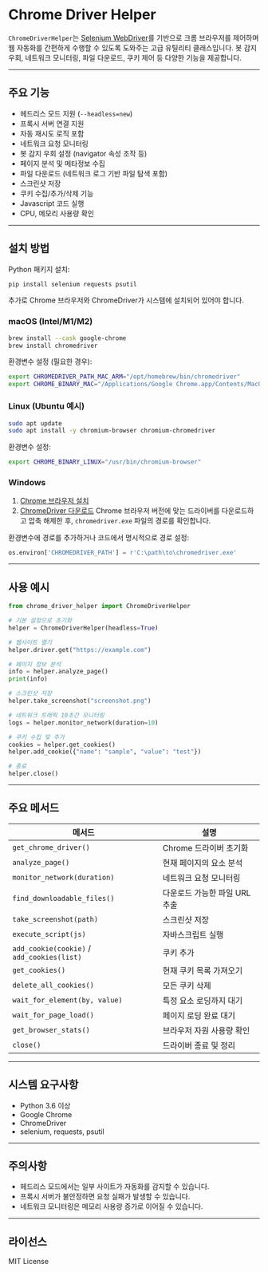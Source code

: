 # Chrome Driver Helper

`ChromeDriverHelper`는 [Selenium WebDriver](https://www.selenium.dev/)를 기반으로 크롬 브라우저를 제어하며 웹 자동화를 간편하게 수행할 수 있도록 도와주는 고급 유틸리티 클래스입니다. 
봇 감지 우회, 네트워크 모니터링, 파일 다운로드, 쿠키 제어 등 다양한 기능을 제공합니다.

---

## 주요 기능

* 헤드리스 모드 지원 (`--headless=new`)
* 프록시 서버 연결 지원
* 자동 재시도 로직 포함
* 네트워크 요청 모니터링
* 봇 감지 우회 설정 (navigator 속성 조작 등)
* 페이지 분석 및 메타정보 수집
* 파일 다운로드 (네트워크 로그 기반 파일 탐색 포함)
* 스크린샷 저장
* 쿠키 수집/추가/삭제 기능
* Javascript 코드 실행
* CPU, 메모리 사용량 확인

---

## 설치 방법

Python 패키지 설치:

```bash
pip install selenium requests psutil
```

추가로 Chrome 브라우저와 ChromeDriver가 시스템에 설치되어 있어야 합니다.

### macOS (Intel/M1/M2)

```bash
brew install --cask google-chrome
brew install chromedriver
```

환경변수 설정 (필요한 경우):

```bash
export CHROMEDRIVER_PATH_MAC_ARM="/opt/homebrew/bin/chromedriver"
export CHROME_BINARY_MAC="/Applications/Google Chrome.app/Contents/MacOS/Google Chrome"
```

### Linux (Ubuntu 예시)

```bash
sudo apt update
sudo apt install -y chromium-browser chromium-chromedriver
```

환경변수 설정:

```bash
export CHROME_BINARY_LINUX="/usr/bin/chromium-browser"
```

### Windows

1. [Chrome 브라우저 설치](https://www.google.com/chrome/)
2. [ChromeDriver 다운로드](https://sites.google.com/chromium.org/driver/)
   Chrome 브라우저 버전에 맞는 드라이버를 다운로드하고 압축 해제한 후, `chromedriver.exe` 파일의 경로를 확인합니다.

환경변수에 경로를 추가하거나 코드에서 명시적으로 경로 설정:

```python
os.environ['CHROMEDRIVER_PATH'] = r'C:\path\to\chromedriver.exe'
```

---

## 사용 예시

```python
from chrome_driver_helper import ChromeDriverHelper

# 기본 설정으로 초기화
helper = ChromeDriverHelper(headless=True)

# 웹사이트 열기
helper.driver.get("https://example.com")

# 페이지 정보 분석
info = helper.analyze_page()
print(info)

# 스크린샷 저장
helper.take_screenshot("screenshot.png")

# 네트워크 트래픽 10초간 모니터링
logs = helper.monitor_network(duration=10)

# 쿠키 수집 및 추가
cookies = helper.get_cookies()
helper.add_cookie({"name": "sample", "value": "test"})

# 종료
helper.close()
```

---

## 주요 메서드

| 메서드                                        | 설명                 |
| ------------------------------------------ | ------------------ |
| `get_chrome_driver()`                      | Chrome 드라이버 초기화    |
| `analyze_page()`                           | 현재 페이지의 요소 분석      |
| `monitor_network(duration)`                | 네트워크 요청 모니터링       |
| `find_downloadable_files()`                | 다운로드 가능한 파일 URL 추출 |
| `take_screenshot(path)`                    | 스크린샷 저장            |
| `execute_script(js)`                       | 자바스크립트 실행          |
| `add_cookie(cookie)` / `add_cookies(list)` | 쿠키 추가              |
| `get_cookies()`                            | 현재 쿠키 목록 가져오기      |
| `delete_all_cookies()`                     | 모든 쿠키 삭제           |
| `wait_for_element(by, value)`              | 특정 요소 로딩까지 대기      |
| `wait_for_page_load()`                     | 페이지 로딩 완료 대기       |
| `get_browser_stats()`                      | 브라우저 자원 사용량 확인     |
| `close()`                                  | 드라이버 종료 및 정리       |

---

## 시스템 요구사항

* Python 3.6 이상
* Google Chrome
* ChromeDriver
* selenium, requests, psutil

---

## 주의사항

* 헤드리스 모드에서는 일부 사이트가 자동화를 감지할 수 있습니다.
* 프록시 서버가 불안정하면 요청 실패가 발생할 수 있습니다.
* 네트워크 모니터링은 메모리 사용량 증가로 이어질 수 있습니다.

---

## 라이선스

MIT License


